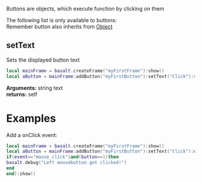Buttons are objects, which execute function by clicking on them

The following list is only available to buttons: <br>
Remember button also inherits from [Object](objects/Object.md)

## setText
Sets the displayed button text
```lua
local mainFrame = basalt.createFrame("myFirstFrame"):show()
local aButton = mainFrame:addButton("myFirstButton"):setText("Click"):show() -- you could also use :setValue() instead of :setText() - no difference
```
**Arguments:** string text<br>
**returns:** self<br>

# Examples
Add a onClick event:
```lua
local mainFrame = basalt.createFrame("myFirstFrame"):show()
local aButton = mainFrame:addButton("myFirstButton"):setText("Click"):onClick(function(self,event,button,x,y)
if(event=="mouse_click")and(button==1)then
basalt.debug("Left mousebutton got clicked!")
end
end):show()
```